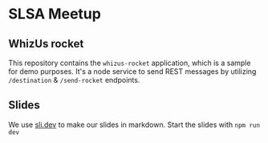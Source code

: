 # SLSA Meetup

## WhizUs rocket
This repository contains the `whizus-rocket` application, which is a sample for demo purposes. It's a node service to send REST messages by utilizing `/destination` & `/send-rocket` endpoints.

## Slides

We use [sli.dev](https://sli.dev) to make our slides in markdown. Start the slides with `npm run dev`